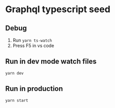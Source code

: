 # Graphql typescript seed

## Debug

1. Run `yarn ts-watch`
2. Press F5 in vs code

## Run in dev mode watch files

`yarn dev`

## Run in production

`yarn start`
